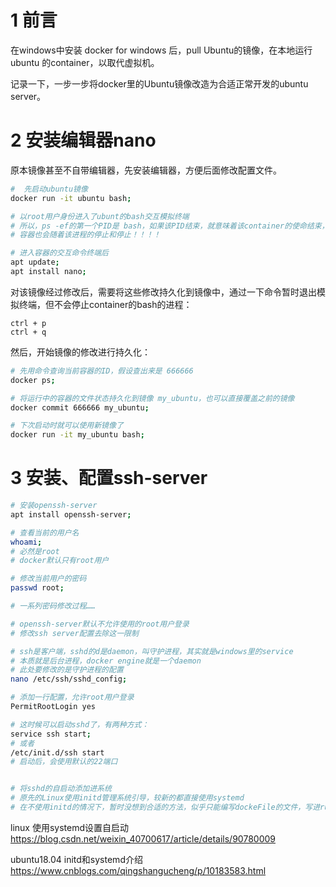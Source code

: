 # 1 前言
在windows中安装 docker for windows 后，pull Ubuntu的镜像，在本地运行ubuntu 的container，以取代虚拟机。

记录一下，一步一步将docker里的Ubuntu镜像改造为合适正常开发的ubuntu server。

# 2 安装编辑器nano
 原本镜像甚至不自带编辑器，先安装编辑器，方便后面修改配置文件。
 ```bash
#  先启动ubuntu镜像
docker run -it ubuntu bash;

# 以root用户身份进入了ubunt的bash交互模拟终端
# 所以，ps -ef的第一个PID是 bash，如果该PID结束，就意味着该container的使命结束，
# 容器也会随着该进程的停止和停止！！！！

# 进入容器的交互命令终端后
apt update;
apt install nano;
```

对该镜像经过修改后，需要将这些修改持久化到镜像中，通过一下命令暂时退出模拟终端，但不会停止container的bash的进程：

```
ctrl + p
ctrl + q
```

然后，开始镜像的修改进行持久化：

```bash
# 先用命令查询当前容器的ID，假设查出来是 666666
docker ps;

# 将运行中的容器的文件状态持久化到镜像 my_ubuntu，也可以直接覆盖之前的镜像
docker commit 666666 my_ubuntu;

# 下次启动时就可以使用新镜像了
docker run -it my_ubuntu bash;
```

# 3 安装、配置ssh-server
```bash
# 安装openssh-server
apt install openssh-server;

# 查看当前的用户名
whoami;
# 必然是root
# docker默认只有root用户

# 修改当前用户的密码
passwd root;

# 一系列密码修改过程……

# openssh-server默认不允许使用的root用户登录
# 修改ssh server配置去除这一限制

# ssh是客户端，sshd的d是daemon，叫守护进程，其实就是windows里的service
# 本质就是后台进程，docker engine就是一个daemon
# 此处要修改的是守护进程的配置
nano /etc/ssh/sshd_config;

# 添加一行配置，允许root用户登录
PermitRootLogin yes

# 这时候可以启动sshd了，有两种方式：
service ssh start;
# 或者
/etc/init.d/ssh start
# 启动后，会使用默认的22端口


# 将sshd的自启动添加进系统
# 原先的Linux使用initd管理系统引导，较新的都直接使用systemd
# 在不使用initd的情况下，暂时没想到合适的方法，似乎只能编写dockeFile的文件，写进run.sh中了
```

linux 使用systemd设置自启动   https://blog.csdn.net/weixin_40700617/article/details/90780009

ubuntu18.04 initd和systemd介绍    https://www.cnblogs.com/qingshangucheng/p/10183583.html






